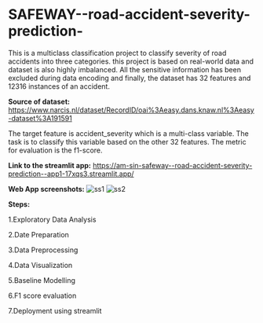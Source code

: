 # SAFEWAY--road-accident-severity-prediction-

This is a multiclass classification project to classify severity of road accidents into three categories. this project is based on real-world data and dataset is also highly imbalanced. All the sensitive information has been excluded during data encoding and finally, the dataset has 32 features and 12316 instances of an accident. 


**Source of dataset:** https://www.narcis.nl/dataset/RecordID/oai%3Aeasy.dans.knaw.nl%3Aeasy-dataset%3A191591

The target feature is accident_severity which is a multi-class variable. The task is to classify this variable based on the other 32 features. 
The metric for evaluation is the f1-score.


**Link to the streamlit app:** https://am-sin-safeway--road-accident-severity-prediction--app1-17xqs3.streamlit.app/

**Web App screenshots:**
![ss1](https://user-images.githubusercontent.com/89353646/231855251-1ab78db2-ee71-4a65-b792-54273add63d6.png)
![ss2](https://user-images.githubusercontent.com/89353646/231855271-a7da05c2-f63b-41d9-b9fe-8fec001a5bfe.png)

**Steps:**

1.Exploratory Data Analysis

2.Date Preparation

3.Data Preprocessing

4.Data Visualization

5.Baseline Modelling

6.F1 score evaluation

7.Deployment using streamlit

